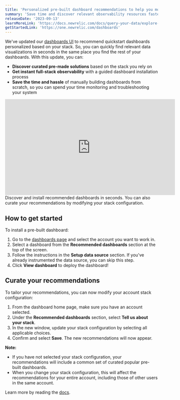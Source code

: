 ```yaml
---
title: 'Personalized pre-built dashboard recommendations to help you monitor in minutes'
summary: 'Save time and discover relevant observability resources faster with tailored quickstart recommendations right in your dashboards UI'
releaseDate: '2023-09-13'
learnMoreLink: 'https://docs.newrelic.com/docs/query-your-data/explore-query-data/dashboards/prebuilt-dashboards' 
getStartedLink: 'https://one.newrelic.com/dashboards'
---
```


We've updated our [dashboards UI](https://one.newrelic.com/dashboards) to recommend quickstart dashboards personalized based on your stack. So, you can quickly find relevant data visualizations in seconds in the same place you find the rest of your dashboards. With this update, you can:

- **Discover curated pre-made solutions** based on the stack you rely on
- **Get instant full-stack observability** with a guided dashboard installation process 
- **Save the time and hassle** of manually building dashboards from scratch, so you can spend your time monitoring and troubleshooting your system

<iframe width="560" height="315" src="https://fast.wistia.net/embed/iframe/n94eq1l2wz" frameborder="0" allow="accelerometer; autoplay; clipboard-write; encrypted-media; gyroscope; picture-in-picture" allowfullscreen></iframe>

<figcaption>Discover and install recommended dashboards in seconds. You can also curate your recommendations by modifying your stack configuration. </figcaption>

## How to get started
To install a pre-built dashboard:
1. Go to the [dashboards page](https://one.newrelic.com/dashboards) and select the account you want to work in.
2. Select a dashboard from the **Recommended dashboards** section at the top of the screen.
3. Follow the instructions in the **Setup data source** section. If you've already instrumented the data source, you can skip this step.
4. Click **View dashboard** to deploy the dashboard!

## Curate your recommendations
To tailor your recommendations, you can now modify your account stack configuration: 
1. From the dashboard home page, make sure you have an account selected.
2. Under the **Recommended dashboards** section, select **Tell us about your stack**.
3. In the new window, update your stack configuration by selecting all applicable choices.
4. Confirm and select **Save**. The new recommendations will now appear.

**Note:**
- If you have not selected your stack configuration, your recommendations will include a common set of curated popular pre-built dashboards.
- When you change your stack configuration, this will affect the recommendations for your entire account, including those of other users in the same account.

Learn more by reading the [docs](https://docs.newrelic.com/docs/query-your-data/explore-query-data/dashboards/prebuilt-dashboards).